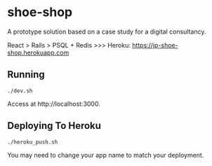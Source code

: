 # shoe-shop
A prototype solution based on a case study for a digital consultancy.

React > Rails > PSQL + Redis >>> Heroku: https://jp-shoe-shop.herokuapp.com

## Running
`./dev.sh`

Access at http://localhost:3000.

## Deploying To Heroku
`./heroku_push.sh`

You may need to change your app name to match your deployment.
